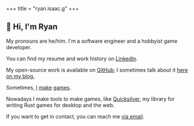 +++
title = "ryan.isaac.g"
+++

## 👋 Hi, I'm Ryan

My pronouns are he/him.
I'm a software engineer and a hobbyist game developer.

You can find my resume and work history on [LinkedIn](https://linkedin.com/in/ryanisaacg).

My open-source work is available on [GitHub](https://github.com/ryanisaacg/);
I sometimes talk about it [here on my blog.](posts/)

Sometimes, [I](https://github.com/ryanisaacg/rebound) [make](https://github.com/ryanisaacg/hellevator) [games](https://github.com/ryanisaacg/interplanet).

Nowadays I make tools to make games, like [Quicksilver](https://github.com/ryanisaacg/quicksilver), my library for writing Rust games for desktop and the web.

If you want to get in contact, you can reach me [via email](mailto:ryan@ryanisaacg.com).


